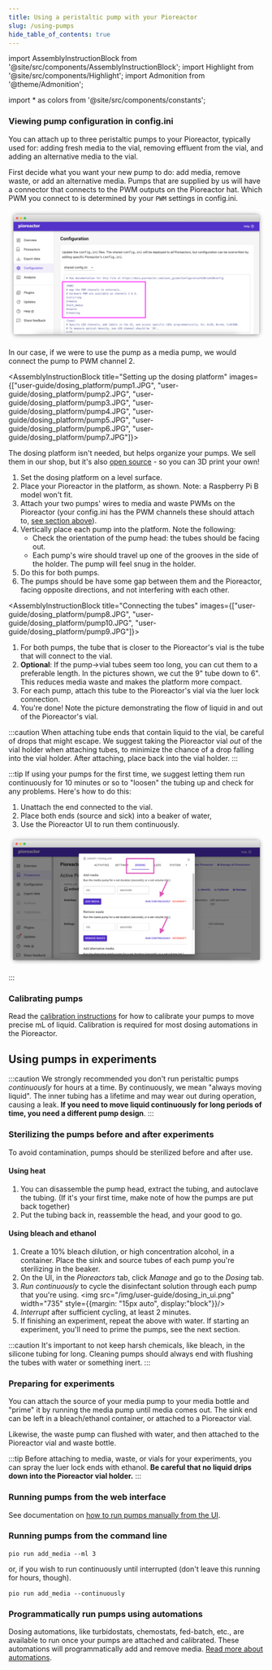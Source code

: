 ```yaml
---
title: Using a peristaltic pump with your Pioreactor
slug: /using-pumps
hide_table_of_contents: true
---
```


import AssemblyInstructionBlock from '@site/src/components/AssemblyInstructionBlock';
import Highlight from '@site/src/components/Highlight';
import Admonition from '@theme/Admonition';

import * as colors from '@site/src/components/constants';


### Viewing pump configuration in config.ini

You can attach up to three peristaltic pumps to your Pioreactor, typically used for: adding fresh media to the vial, removing effluent from the vial, and adding an alternative media to the vial.

First decide what you want your new pump to do: add media, remove waste, or add an alternative media. Pumps that are supplied by us will have a connector that connects to the PWM outputs on the Pioreactor hat. Which PWM you connect to is determined by your `PWM` settings in config.ini.

![](/img/user-guide/pwm_config.png)

In our case, if we were to use the pump as a media pump, we would connect the pump to PWM channel 2.


<AssemblyInstructionBlock title="Setting up the dosing platform" images={["user-guide/dosing_platform/pump1.JPG", "user-guide/dosing_platform/pump2.JPG", "user-guide/dosing_platform/pump3.JPG", "user-guide/dosing_platform/pump4.JPG", "user-guide/dosing_platform/pump5.JPG", "user-guide/dosing_platform/pump6.JPG", "user-guide/dosing_platform/pump7.JPG"]}>

The dosing platform isn't needed, but helps organize your pumps. We sell them in our shop, but it's also [open source](https://www.printables.com/model/298240-pioreactor-platform-with-dovetails) - so you can 3D print your own!

1. Set the dosing platform on a level surface.
2. Place your Pioreactor in the platform, as shown. Note: a Raspberry Pi B model won't fit.
3. Attach your two pumps' wires to <Highlight color={colors.orange}>media and waste PWMs</Highlight> on the Pioreactor (your config.ini has the PWM channels these should attach to, [see section above](/user-guide/using-pumps#viewing-pump-configuration-in-configini)).
4. Vertically place each pump into the platform. Note the following:
   - Check the orientation of the pump head: the tubes should be <Highlight color={colors.green}>facing out</Highlight>.
   - Each pump's wire should travel up one of the <Highlight color={colors.blue}>grooves in the side</Highlight> of the holder. The pump will feel snug in the holder.
 5. Do this for both pumps.
 6. The pumps should be have some gap between them and the Pioreactor, facing opposite directions, and not interfering with each other.

</AssemblyInstructionBlock>




<AssemblyInstructionBlock title="Connecting the tubes" images={["user-guide/dosing_platform/pump8.JPG",  "user-guide/dosing_platform/pump10.JPG", "user-guide/dosing_platform/pump9.JPG"]}>


1. For both pumps, the tube that is closer to the Pioreactor's vial is the tube that will connect to the vial.
2. **Optional**: If the pump→vial tubes seem too long, you can cut them to a preferable length. In the pictures shown, we cut the 9" tube down to 6". This reduces media waste and makes the platform more compact.
3. For each pump, attach this tube to the Pioreactor's vial via the <Highlight color={colors.blue}>luer lock connection</Highlight>.
4. You're done! Note the picture demonstrating the flow of liquid in and out of the Pioreactor's vial.

</AssemblyInstructionBlock>

:::caution
When attaching tube ends that contain liquid to the vial, be careful of drops that might escape. We suggest taking the Pioreactor vial _out_ of the vial holder when attaching tubes, to minimize the chance of a drop falling into the vial holder. After attaching, place back into the vial holder.
:::


:::tip
If using your pumps for the first time, we suggest letting them run continuously for 10 minutes or so to "loosen" the tubing up and check for any problems. Here's how to do this:

1. Unattach the end connected to the vial.
2. Place both ends (source and sick) into a beaker of water,
3. Use the Pioreactor UI to run them continuously.

![](/img/user-guide/dosing_in_ui.png)

:::




### Calibrating pumps

Read the [calibration instructions](/user-guide/hardware-calibrations#pump-calibration) for how to calibrate your pumps to move precise mL of liquid. Calibration is required for most dosing automations in the Pioreactor.



## Using pumps in experiments

:::caution
We strongly recommended you don't run peristaltic pumps *continuously* for hours at a time. By continuously, we mean "always moving liquid". The inner tubing has a lifetime and may wear out during operation, causing a leak. **If you need to move liquid continuously for long periods of time, you need a different pump design**.
:::



### Sterilizing the pumps before and after experiments

To avoid contamination, pumps should be sterilized before and after use.

#### Using heat

1. You can disassemble the pump head, extract the tubing, and autoclave the tubing. (If it's your first time, make note of how the pumps are put back together)
2. Put the tubing back in, reassemble the head, and your good to go.

#### Using bleach and ethanol

1. Create a 10% bleach dilution, or high concentration alcohol, in a container. Place the sink and source tubes of each pump you're sterilizing in the beaker.
2. On the UI, in the _Pioreactors_ tab, click _Manage_ and go to the _Dosing_ tab.
3. _Run continuously_ to cycle the disinfectant solution through each pump that you're using.
<img src="/img/user-guide/dosing_in_ui.png" width="735" style={{margin: "15px auto", display:"block"}}/>
4. _Interrupt_ after sufficient cycling, at least 2 minutes.
5. If finishing an experiment, repeat the above with water. If starting an experiment, you'll need to prime the pumps, see the next section.

:::caution
It's important to not keep harsh chemicals, like bleach, in the silicone tubing for long. Cleaning pumps should always end with flushing the tubes with water or something inert.
:::


### Preparing for experiments

You can attach the source of your media pump to your media bottle and "prime" it by running the media pump until media comes out. The sink end can be left in a bleach/ethanol container, or attached to a Pioreactor vial.

Likewise, the waste pump can flushed with water, and then attached to the Pioreactor vial and waste bottle.

:::tip
Before attaching to media, waste, or vials for your experiments, you can spray the luer lock ends with ethanol. **Be careful that no liquid drips down into the Pioreactor vial holder.**
:::



### Running pumps from the web interface

See documentation on [how to run pumps manually from the UI](/user-guide/manual-dosing-leds#dosing).

### Running pumps from the command line

```
pio run add_media --ml 3
```

or, if you wish to run continuously until interrupted (don't leave this running for hours, though).

```
pio run add_media --continuously
```

### Programmatically run pumps using automations

Dosing automations, like turbidostats, chemostats, fed-batch, etc., are available to run once your pumps are attached and calibrated. These automations will programmatically add and remove media. [Read more about automations](/user-guide/dosing-automations).




